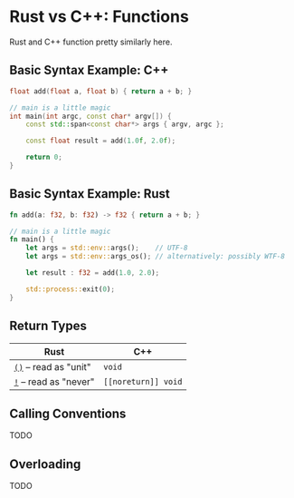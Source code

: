 # Rust vs C++: Functions

Rust and C++ function pretty similarly here.



## Basic Syntax Example: C++

```cpp
float add(float a, float b) { return a + b; }

// main is a little magic
int main(int argc, const char* argv[]) {
    const std::span<const char*> args { argv, argc };

    const float result = add(1.0f, 2.0f);

    return 0;
}
```



## Basic Syntax Example: Rust

```rust
fn add(a: f32, b: f32) -> f32 { return a + b; }

// main is a little magic
fn main() {
    let args = std::env::args();    // UTF-8
    let args = std::env::args_os(); // alternatively: possibly WTF-8

    let result : f32 = add(1.0, 2.0);

    std::process::exit(0);
}
```



## Return Types

| Rust                                                                          | C++ |
| ------------------------------------------------------------------------------| ----|
| [`()`](https://doc.rust-lang.org/std/primitive.unit.html) – read as "unit"    | `void`
| [`!`](https://doc.rust-lang.org/std/primitive.never.html) – read as "never"   | `[[noreturn]] void`



## Calling Conventions

TODO



## Overloading

TODO
